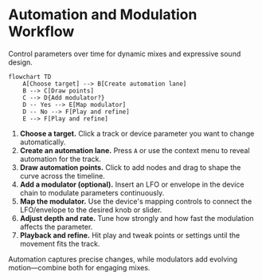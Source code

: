 # Automation and Modulation Workflow

Control parameters over time for dynamic mixes and expressive sound design.

```mermaid
flowchart TD
    A[Choose target] --> B[Create automation lane]
    B --> C[Draw points]
    C --> D{Add modulator?}
    D -- Yes --> E[Map modulator]
    D -- No --> F[Play and refine]
    E --> F[Play and refine]
```

1. **Choose a target.** Click a track or device parameter you want to change automatically.
2. **Create an automation lane.** Press `A` or use the context menu to reveal automation for the track.
3. **Draw automation points.** Click to add nodes and drag to shape the curve across the timeline.
4. **Add a modulator (optional).** Insert an LFO or envelope in the device chain to modulate parameters continuously.
5. **Map the modulator.** Use the device's mapping controls to connect the LFO/envelope to the desired knob or slider.
6. **Adjust depth and rate.** Tune how strongly and how fast the modulation affects the parameter.
7. **Playback and refine.** Hit play and tweak points or settings until the movement fits the track.

Automation captures precise changes, while modulators add evolving motion—combine both for engaging mixes.
